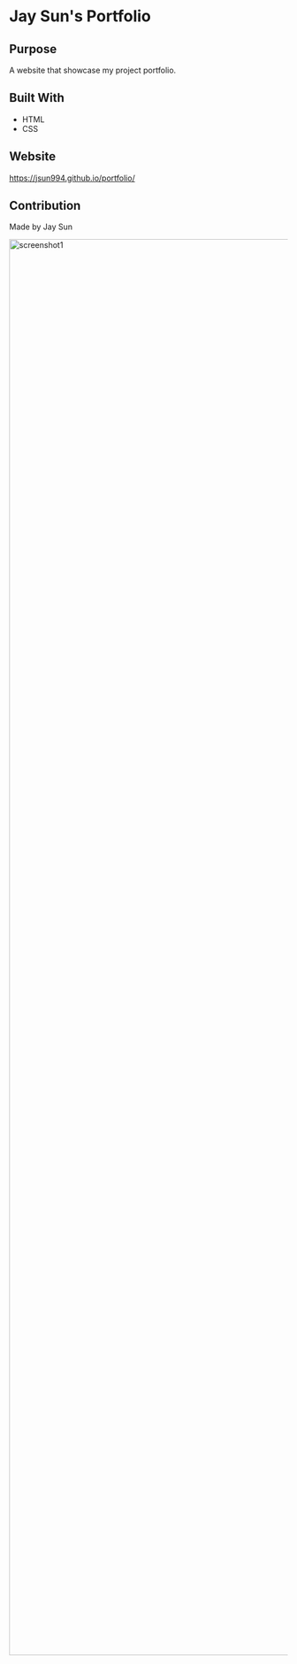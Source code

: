 # Jay Sun's Portfolio

## Purpose
A website that showcase my project portfolio.

## Built With
* HTML
* CSS

## Website
https://jsun994.github.io/portfolio/

## Contribution
Made by Jay Sun

<img width="2560" alt="screenshot1" src="https://user-images.githubusercontent.com/87501176/129422066-65f9aae2-95fc-401e-92e0-babe3d566fc5.png">
